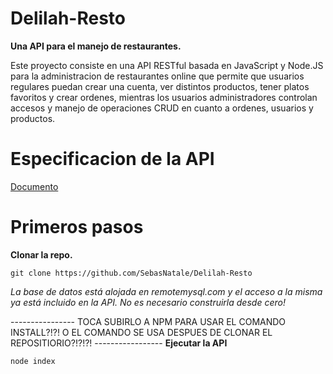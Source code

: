 # Delilah-Resto
**Una API para el manejo de restaurantes.**

Este proyecto consiste en una API RESTful basada en JavaScript y Node.JS para la administracion de restaurantes online que permite que usuarios regulares puedan crear una cuenta, ver distintos productos, tener platos favoritos y crear ordenes, mientras los usuarios administradores controlan accesos y manejo de operaciones CRUD en cuanto a ordenes, usuarios y productos.

# Especificacion de la API
[Documento](/spec.yaml)

# Primeros pasos
**Clonar la repo.**
````
git clone https://github.com/SebasNatale/Delilah-Resto
````
_La base de datos está alojada en remotemysql.com y el acceso a la misma ya está incluido en la API. No es necesario construirla desde cero!_

---------------- TOCA SUBIRLO A NPM PARA USAR EL COMANDO INSTALL?!?! O EL COMANDO SE USA DESPUES DE CLONAR EL REPOSITIORIO?!?!?! -----------------
**Ejecutar la API**
````
node index
````